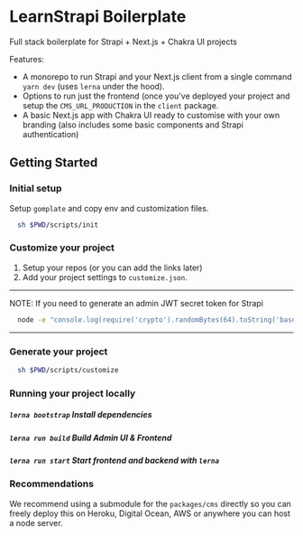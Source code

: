# LearnStrapi Boilerplate

Full stack boilerplate for Strapi + Next.js + Chakra UI projects

Features:

- A monorepo to run Strapi and your Next.js client from a single command `yarn dev` (uses `lerna` under the hood).
- Options to run just the frontend (once you've deployed your project and setup the `CMS_URL_PRODUCTION` in the `client` package.
- A basic Next.js app with Chakra UI ready to customise with your own branding (also includes some basic components and Strapi authentication)

## Getting Started

### Initial setup

Setup `gomplate` and copy env and customization files.

```bash
  sh $PWD/scripts/init
```

### Customize your project

1. Setup your repos (or you can add the links later)
2. Add your project settings to `customize.json`. 

---

NOTE: If you need to generate an admin JWT secret token for Strapi

```bash
  node -e "console.log(require('crypto').randomBytes(64).toString('base64'))" | pbcopy
```

---

### Generate your project 

```bash
  sh $PWD/scripts/customize
```

### Running your project locally

##### `lerna bootstrap` Install dependencies

##### `lerna run build` Build Admin UI & Frontend

##### `lerna run start` Start frontend and backend with `lerna`


### Recommendations

We recommend using a submodule for the `packages/cms` directly so you can freely deploy this on Heroku, Digital Ocean, AWS or anywhere you can host a node server.

